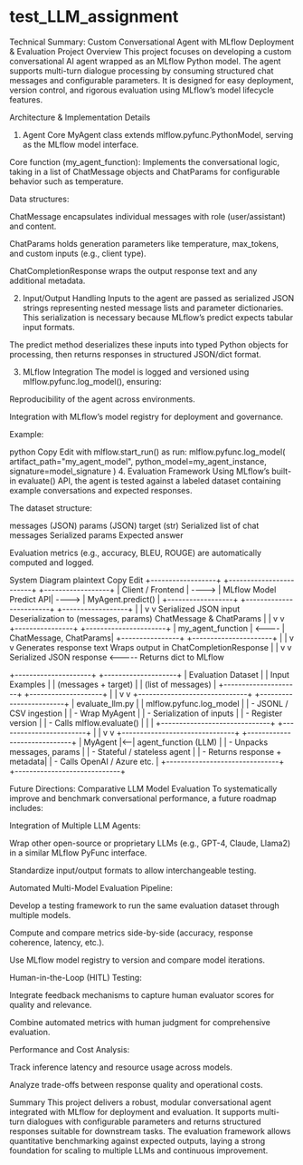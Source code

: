 # test_LLM_assignment
Technical Summary: Custom Conversational Agent with MLflow Deployment & Evaluation
Project Overview
This project focuses on developing a custom conversational AI agent wrapped as an MLflow Python model. The agent supports multi-turn dialogue processing by consuming structured chat messages and configurable parameters. It is designed for easy deployment, version control, and rigorous evaluation using MLflow’s model lifecycle features.

Architecture & Implementation Details
1. Agent Core
MyAgent class extends mlflow.pyfunc.PythonModel, serving as the MLflow model interface.

Core function (my_agent_function): Implements the conversational logic, taking in a list of ChatMessage objects and ChatParams for configurable behavior such as temperature.

Data structures:

ChatMessage encapsulates individual messages with role (user/assistant) and content.

ChatParams holds generation parameters like temperature, max_tokens, and custom inputs (e.g., client type).

ChatCompletionResponse wraps the output response text and any additional metadata.

2. Input/Output Handling
Inputs to the agent are passed as serialized JSON strings representing nested message lists and parameter dictionaries. This serialization is necessary because MLflow’s predict expects tabular input formats.

The predict method deserializes these inputs into typed Python objects for processing, then returns responses in structured JSON/dict format.

3. MLflow Integration
The model is logged and versioned using mlflow.pyfunc.log_model(), ensuring:

Reproducibility of the agent across environments.

Integration with MLflow’s model registry for deployment and governance.

Example:

python
Copy
Edit
with mlflow.start_run() as run:
    mlflow.pyfunc.log_model(
        artifact_path="my_agent_model",
        python_model=my_agent_instance,
        signature=model_signature
    )
4. Evaluation Framework
Using MLflow’s built-in evaluate() API, the agent is tested against a labeled dataset containing example conversations and expected responses.

The dataset structure:

messages (JSON)	params (JSON)	target (str)
Serialized list of chat messages	Serialized params	Expected answer

Evaluation metrics (e.g., accuracy, BLEU, ROUGE) are automatically computed and logged.

System Diagram
plaintext
Copy
Edit
+------------------+       +------------------------+       +------------------+
| Client / Frontend | ----> | MLflow Model Predict API| ----> | MyAgent.predict() |
+------------------+       +------------------------+       +------------------+
                                         |                              |
                                         v                              v
                              Serialized JSON input           Deserialization to
                                     (messages, params)       ChatMessage & ChatParams
                                         |                              |
                                         v                              v
                               +----------------+          +----------------------+
                               | my_agent_function | <---- | ChatMessage, ChatParams|
                               +----------------+          +----------------------+
                                         |                              |
                                         v                              v
                              Generates response text       Wraps output in
                                                       ChatCompletionResponse
                                         |                              |
                                         v                              v
                                Serialized JSON response <----- Returns dict to MLflow

+---------------------+        +--------------------+
| Evaluation Dataset  |        |  Input Examples     |
| (messages + target) |        |  (list of messages) |
+---------------------+        +--------------------+
           |                             |
           v                             v
+------------------------------+   +------------------------+
|     evaluate_llm.py         |   |  mlflow.pyfunc.log_model |
| - JSONL / CSV ingestion      |   |  - Wrap MyAgent          |
| - Serialization of inputs    |   |  - Register version      |
| - Calls mlflow.evaluate()    |   |                          |
+------------------------------+   +------------------------+
           |                             |
           v                             v
+-------------------------------+   +-----------------------------+
|         MyAgent              |<--|     agent_function (LLM)     |
| - Unpacks messages, params   |   | - Stateful / stateless agent |
| - Returns response + metadata|   | - Calls OpenAI / Azure etc.  |
+-------------------------------+   +-----------------------------+

Future Directions: Comparative LLM Model Evaluation
To systematically improve and benchmark conversational performance, a future roadmap includes:

Integration of Multiple LLM Agents:

Wrap other open-source or proprietary LLMs (e.g., GPT-4, Claude, Llama2) in a similar MLflow PyFunc interface.

Standardize input/output formats to allow interchangeable testing.

Automated Multi-Model Evaluation Pipeline:

Develop a testing framework to run the same evaluation dataset through multiple models.

Compute and compare metrics side-by-side (accuracy, response coherence, latency, etc.).

Use MLflow model registry to version and compare model iterations.

Human-in-the-Loop (HITL) Testing:

Integrate feedback mechanisms to capture human evaluator scores for quality and relevance.

Combine automated metrics with human judgment for comprehensive evaluation.

Performance and Cost Analysis:

Track inference latency and resource usage across models.

Analyze trade-offs between response quality and operational costs.

Summary
This project delivers a robust, modular conversational agent integrated with MLflow for deployment and evaluation. It supports multi-turn dialogues with configurable parameters and returns structured responses suitable for downstream tasks. The evaluation framework allows quantitative benchmarking against expected outputs, laying a strong foundation for scaling to multiple LLMs and continuous improvement.

